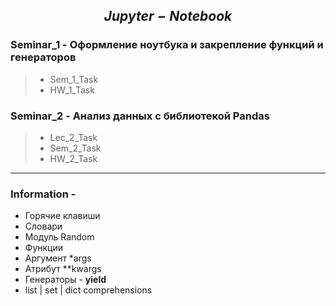 ## $$Jupyter-Notebook$$

### Seminar_1 - Оформление ноутбука и закрепление функций и генераторов
> - Sem_1_Task
> - HW_1_Task
### Seminar_2 - Анализ данных с библиотекой Pandas
> - Lec_2_Task
> - Sem_2_Task
> - HW_2_Task







---
### Information - 
- Горячие клавиши
- Словари
- Модуль Random
- Функции
- Аргумент *args
- Атрибут **kwargs
- Генераторы - **yield**
- list | set | dict comprehensions